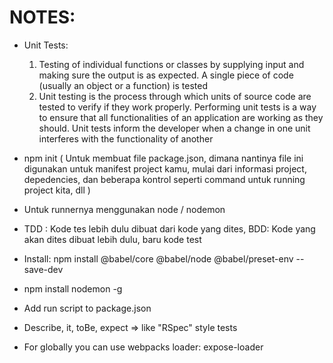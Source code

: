 # NOTES:

- Unit Tests: 
  1. Testing of individual functions or classes by supplying input and making sure the output is as expected. A single piece of code (usually an object or a function) is tested
  2. Unit testing is the process through which units of source code are tested to verify if they work properly. Performing unit tests is a way to ensure that all functionalities of an application are working as they should. Unit tests inform the developer when a change in one unit interferes with the functionality of another

- npm init (
    Untuk membuat file package.json, dimana nantinya file ini digunakan untuk manifest project kamu, mulai dari
    informasi project, depedencies, dan beberapa kontrol seperti command untuk running project kita, dll
  )
-  Untuk runnernya menggunakan node / nodemon
-  TDD : Kode tes lebih dulu dibuat dari kode yang dites, 
   BDD: Kode yang akan dites dibuat lebih dulu, baru kode test  
- Install: npm install @babel/core @babel/node @babel/preset-env --save-dev  
- npm install nodemon -g  
- Add run script to package.json 
- Describe, it, toBe, expect => like "RSpec" style tests 
- For globally you can use webpacks loader: expose-loader